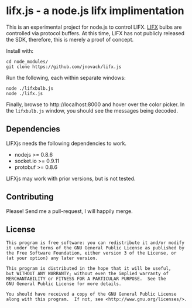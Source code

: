 lifx.js - a node.js lifx implimentation
======================================

This is an experimental project for node.js to control LIFX.  [LIFX](http://lifx.co) bulbs are
controlled via protocol buffers. At this time, LIFX has not publicly released
the SDK, therefore, this is merely a proof of concept.

Install with:

    cd node_modules/
    git clone https://github.com/jnovack/lifx.js

Run the following, each within separate windows:

    node ./lifxbulb.js
    node ./lifx.js

Finally, browse to http://localhost:8000 and hover over the color picker. In
the `lifxbulb.js` window, you should see the messages being decoded.

## Dependencies

LIFXjs needs the following dependencies to work.

  * nodejs >= 0.8.6
  * socket.io >= 0.9.11
  * protobuf >= 0.8.6

LIFXjs may work with prior versions, but is not tested.

## Contributing

Please! Send me a pull-request, I will happily merge.

## License

    This program is free software: you can redistribute it and/or modify
    it under the terms of the GNU General Public License as published by
    the Free Software Foundation, either version 3 of the License, or
    (at your option) any later version.
    
    This program is distributed in the hope that it will be useful,
    but WITHOUT ANY WARRANTY; without even the implied warranty of
    MERCHANTABILITY or FITNESS FOR A PARTICULAR PURPOSE.  See the
    GNU General Public License for more details.
    
    You should have received a copy of the GNU General Public License
    along with this program.  If not, see <http://www.gnu.org/licenses/>.

